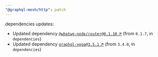 ```yaml
---
"@graphql-mesh/http": patch
---
```

dependencies updates:
  - Updated dependency [`@whatwg-node/router@0.1.10` ↗︎](https://www.npmjs.com/package/@whatwg-node/router/v/0.1.10) (from `0.1.7`, in `dependencies`)
  - Updated dependency [`graphql-yoga@3.5.1` ↗︎](https://www.npmjs.com/package/graphql-yoga/v/3.5.1) (from `3.4.0`, in `dependencies`)

